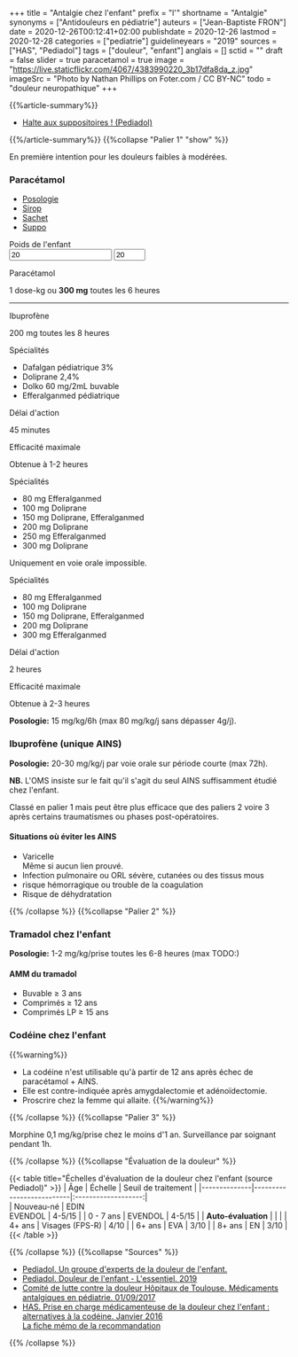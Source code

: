 +++
title = "Antalgie chez l'enfant"
prefix = "l'"
shortname = "Antalgie"
synonyms = ["Antidouleurs en pédiatrie"]
auteurs = ["Jean-Baptiste FRON"]
date = 2020-12-26T00:12:41+02:00
publishdate = 2020-12-26
lastmod = 2020-12-28
categories = ["pediatrie"]
guidelineyears = "2019"
sources = ["HAS", "Pediadol"]
tags = ["douleur", "enfant"]
anglais = []
sctid = ""
draft = false
slider = true
paracetamol = true
image = "https://live.staticflickr.com/4067/4383990220_3b17dfa8da_z.jpg"
imageSrc = "Photo by Nathan Phillips on Foter.com / CC BY-NC"
todo = "douleur neuropathique"
+++

{{%article-summary%}}

- [Halte aux suppositoires ! (Pediadol)](https://pediadol.org/halte-aux-suppositoires/)

{{%/article-summary%}}
{{%collapse "Palier 1" "show" %}}

En première intention pour les douleurs faibles à modérées.

### Paracétamol

<div class="card card-paracetamol my-3 my-xl-5">
  <ul class="nav nav-justified nav-tabs" id="justifiedTab" role="tablist">
    <li class="nav-item">
      <a aria-controls="posologie" aria-selected="true" class="nav-link active" data-toggle="tab" href="#posologie" id="posologie-tab" role="tab">Posologie</a>
    </li>
    <li class="nav-item">
      <a aria-controls="sirop" aria-selected="false" class="nav-link" data-toggle="tab" href="#sirop" id="sirop-tab" role="tab">Sirop</a>
    </li>
    <li class="nav-item">
      <a aria-controls="sachet" aria-selected="false" class="nav-link" data-toggle="tab" href="#sachet" id="sachet-tab" role="tab">Sachet</a>
    </li>
    <li class="nav-item">
      <a aria-controls="suppo" aria-selected="false" class="nav-link" data-toggle="tab" href="#suppo" id="suppo-tab" role="tab">Suppo</a>
    </li>
  </ul>
  <div class="card-body tab-content">
    <div aria-labelledby="posologie-tab" class="tab-pane fade show active" id="posologie" role="tabpanel">
      <div class="form-group mt-3">
        <label for="weight">Poids de l'enfant</label>
        <div class="d-flex align-items-center">
          <input type="text" value="20" id="weight" oninput="weightInput.value = this.value">
          <input type="number" class="form-alternative ml-3" id="weightInput" value="20" min="3" max="50">
        </div>
      </div>
      <p class="card-text">Paracétamol</p>
      <p id="paracetamol">1 dose-kg ou <b>300 mg</b> toutes les 6 heures</p>
      <hr>
      <p class="card-text">Ibuprofène</p>
      <p id="ibuprofene">200 mg toutes les 8 heures</p>
    </div>
    <div aria-labelledby="sirop-tab" class="tab-pane fade" id="sirop" role="tabpanel">
      <p class="typography-overline text-black-secondary m-0">Spécialités</p>
      <ul class="list-group list-group-flush">
        <li class="list-group-item">Dafalgan pédiatrique 3%</li>
        <li class="list-group-item">Doliprane 2,4%</li>
        <li class="list-group-item">Dolko 60 mg/2mL buvable</li>
        <li class="list-group-item">Efferalganmed pédiatrique</li>
      </ul>
      <p class="typography-overline text-black-secondary mt-2 mb-0">Délai d'action</p>
      <p>45 minutes</p>
      <p class="typography-overline text-black-secondary mt-2 mb-0">Efficacité maximale</p>
      <p>Obtenue à 1-2 heures</p>
    </div>
    <div aria-labelledby="sachet-tab" class="tab-pane fade" id="sachet" role="tabpanel">
      <p class="typography-overline text-black-secondary m-0">Spécialités</p>
      <ul class="list-group list-group-flush">
        <li class="list-group-item d-flex list-group-item-two-line">
          <span class="list-group-item-text">
            <span>80 mg</span>
            <span>Efferalganmed</span>
          </span>
         </li>
        <li class="list-group-item d-flex list-group-item-two-line">
          <span class="list-group-item-text">
            <span>100 mg</span>
            <span>Doliprane</span>
          </span>
        </li>
        <li class="list-group-item d-flex list-group-item-two-line">
          <span class="list-group-item-text">
            <span>150 mg</span>
            <span>Doliprane, Efferalganmed</span>
          </span>
         </li>
         <li class="list-group-item d-flex list-group-item-two-line">
          <span class="list-group-item-text">
            <span>200 mg</span>
            <span>Doliprane</span>
          </span>
         </li>
         <li class="list-group-item d-flex list-group-item-two-line">
          <span class="list-group-item-text">
            <span>250 mg</span>
            <span>Efferalganmed</span>
          </span>
         </li>
         <li class="list-group-item d-flex list-group-item-two-line">
          <span class="list-group-item-text">
            <span>300 mg</span>
            <span>Doliprane</span>
          </span>
         </li>
      </ul>
    </div>
    <div aria-labelledby="suppo-tab" class="tab-pane fade" id="suppo" role="tabpanel">
      <p class="text-warning">Uniquement en voie orale impossible.</p>
      <p class="typography-overline text-black-secondary m-0">Spécialités</p>                
      <ul class="list-group list-group-flush">
        <li class="list-group-item d-flex list-group-item-two-line">
          <span class="list-group-item-text">
            <span>80 mg</span>
            <span>Efferalganmed</span>
          </span>
        </li>
        <li class="list-group-item d-flex list-group-item-two-line">
          <span class="list-group-item-text">
            <span>100 mg</span>
            <span>Doliprane</span>
          </span>
        </li>
        <li class="list-group-item d-flex list-group-item-two-line">
          <span class="list-group-item-text">
            <span>150 mg</span>
            <span>Doliprane, Efferalganmed</span>
          </span>
         </li>
        <li class="list-group-item d-flex list-group-item-two-line">
          <span class="list-group-item-text">
            <span>200 mg</span>
            <span>Doliprane</span>
          </span>
         </li>
         <li class="list-group-item d-flex list-group-item-two-line">
          <span class="list-group-item-text">
            <span>300 mg</span>
            <span>Efferalganmed</span>
          </span>
         </li>
      </ul>
      <p class="typography-overline text-black-secondary mt-2 mb-0">Délai d'action</p>
      <p>2 heures</p>
      <p class="typography-overline text-black-secondary mt-2 mb-0">Efficacité maximale</p>
      <p>Obtenue à 2-3 heures</p>
    </div>
  </div>
</div>

**Posologie:** 15 mg/kg/6h (max 80 mg/kg/j sans dépasser 4g/j).

### Ibuprofène (unique AINS)

**Posologie:** 20-30 mg/kg/j par voie orale sur période courte (max 72h).

**NB.** L'OMS insiste sur le fait qu'il s'agit du seul AINS suffisamment étudié chez l'enfant. 

Classé en palier 1 mais peut être plus efficace que des paliers 2 voire 3 après certains traumatismes ou phases post-opératoires.

#### Situations où éviter les AINS

- Varicelle  
Même si aucun lien prouvé.
- Infection pulmonaire ou ORL sévère, cutanées ou des tissus mous
- risque hémorragique ou trouble de la coagulation
- Risque de déhydratation

{{% /collapse %}}
{{%collapse "Palier 2" %}}

### Tramadol chez l'enfant

**Posologie:** 1-2 mg/kg/prise toutes les 6-8 heures (max TODO:)

#### AMM du tramadol

- Buvable ≥ 3 ans
- Comprimés ≥ 12 ans
- Comprimés LP ≥ 15 ans

### Codéine chez l'enfant

{{%warning%}}
- La codéine n'est utilisable qu'à partir de 12 ans après échec de paracétamol + AINS.  
- Elle est contre-indiquée après amygdalectomie et adénoïdectomie.  
- Proscrire chez la femme qui allaite.
{{%/warning%}}

{{% /collapse %}}
{{%collapse "Palier 3" %}}

Morphine 0,1 mg/kg/prise chez le moins d'1 an.
Surveillance par soignant pendant 1h.

{{% /collapse %}}
{{%collapse "Évaluation de la douleur" %}}

{{< table title="Échelles d'évaluation de la douleur chez l'enfant (source Pediadol)" >}}
| Âge          | Échelle                  | Seuil de traitement |
|--------------|--------------------------|:-------------------:|        
| Nouveau-né   | EDIN<br>EVENDOL          | 4-5/15              |
| 0 - 7 ans    | EVENDOL                  | 4-5/15              |
| <b>Auto-évaluation</b>    |             |                     |
| 4+ ans       | Visages (FPS-R)          | 4/10                |
| 6+ ans       | EVA                      | 3/10                |
| 8+ ans       | EN                       | 3/10                |
{{< /table >}}

{{% /collapse %}}
{{%collapse "Sources" %}}

- [Pediadol. Un groupe d'experts de la douleur de l'enfant.](https://pediadol.org/)
- [Pediadol. Douleur de l'enfant - L'essentiel. 2019](https://issuu.com/carco_publi/docs/guide_essentiel_interactif)
- [Comité de lutte contre la douleur Hôpitaux de Toulouse. Médicaments antalgiques en pédiatrie. 01/09/2017](https://www.chu-toulouse.fr/IMG/pdf/09_antalgiques_tableau_pediatrie_v6f.pdf)
- [HAS. Prise en charge médicamenteuse de la douleur chez l'enfant : alternatives à la codéine. Janvier 2016](https://www.has-sante.fr/upload/docs/application/pdf/2016-02/prise_en_charge_medicamenteuse_de_la_douleur_chez_lenfant_alternatives_a_la_codeine_-_rapport_delaboration.pdf)  
[La fiche mémo de la recommandation](https://www.has-sante.fr/upload/docs/application/pdf/2016-02/prise_en_charge_medicamenteuse_de_la_douleur_chez_lenfant_alternatives_a_la_codeine_-_fiche_memo.pdf)

{{% /collapse %}}
